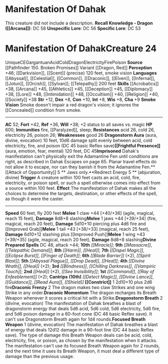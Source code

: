﻿---
ac: '52'
alignment: CE
all_resistance: null
burrow_speed: null
charisma: '+9'
climb_speed: null
constitution: '+10'
creature_ability:
- Attack of Opportunity
- Constrict
- Draconic Frenzy
- Draconic Momentum
- Dragonstorm Aura
- ''
- Dragonstorm Breath
- Focused Breath Weapon
- Frightful Presence
- Imprisoned
- Redirect Energy
- Smoke Vision
creature_family: null
description: 'This creature did not include a description.<br/><br/><b><u>Recall Knowledge
  - Dragon</u> ( [[DATABASE/skill/Arcana|Arcana]] )</b>: DC 58<br/><b><u>Unspecific
  Lore</u></b>: DC 56<br/><b><u>Specific Lore</u></b>: DC 53'
dexterity: '+8'
element: Fire
fly_speed: '200'
fortitude: '+42'
hardness: null
hp: '600'
id: '1596'
immunity:
- '[[DATABASE/trait/Fire|fire]]'
- '[[DATABASE/condition/Paralyzed|paralyzed]]'
- '[[DATABASE/trait/Sleep|sleep]]'
intelligence: '+8'
land_speed: '60'
language:
- '[[DATABASE/language/Abyssal|Abyssal]]'
- '[[DATABASE/language/Celestial|Celestial]]'
- '[[DATABASE/language/Common|Common]]'
- '[[DATABASE/language/Draconic|Draconic]]'
- '[[DATABASE/language/Elven|Elven]]'
- '[[DATABASE/language/Infernal|Infernal]]'
- '[[DATABASE/language/Jotun|Jotun]]'
- '[[DATABASE/language/Orcish|Orcish]]'
- '[[DATABASE/language/Sylvan|Sylvan]] ; [[DATABASE/monsterability/Telepathy|telepathy]]
  200 feet'
level: '24'
max_speed: '200'
name: Manifestation Of Dahak
perception: '+46'
rarity: Unique
reflex: '+36'
resistance:
- '[[DATABASE/trait/Acid|acid]] 26'
- '[[DATABASE/trait/Cold|cold]] 26'
- '[[DATABASE/trait/Electricity|electricity]] 26'
- '[[DATABASE/trait/Poison|poison]] 26'
rus_type_level: null
school: null
sense:
- '[[DATABASE/monsterability/Darkvision|darkvision]]'
- '[[DATABASE/monsterability/Scent|scent]] (precise) 120 feet'
- smoke vision
size: Gargantuan
skill:
- '[[DATABASE/skill/Acrobatics|Acrobatics]] +38'
- '[[DATABASE/skill/Arcana|Arcana]] +45'
- '[[DATABASE/skill/Athletics|Athletics]] +45'
- '[[DATABASE/skill/Deception|Deception]] +45'
- '[[DATABASE/skill/Diplomacy|Diplomacy]] +38'
- '[[DATABASE/skill/Lore|Dragon Lore]] +48'
- '[[DATABASE/skill/Intimidation|Intimidation]] +48'
- '[[DATABASE/skill/Occultism|Occultism]] +40'
- '[[DATABASE/skill/Religion|Religion]] +40'
- '[[DATABASE/skill/Society|Society]] +38'
source: '[[DATABASE/source/Pathfinder 150. Broken Promises|Pathfinder #150: Broken
  Promises]]'
speed:
- 60 feet
- fly 200 feet
spell:
- '[[DATABASE/spell/Abyssal Plague|Abyssal Plague]]'
- '[[DATABASE/spell/Blade Barrier|BladeBarrier]]'
- '[[DATABASE/spell/Blindness|Blindness]]'
- '[[DATABASE/spell/Chilling Darkness|Chilling Darkness]]'
- '[[DATABASE/spell/Command|Command]]'
- '[[DATABASE/spell/Detect Magic|Detect Magic]]'
- '[[DATABASE/spell/Dispel Magic|Dispel Magic]]'
- '[[DATABASE/spell/Divine Lance|Divine Lance]]'
- '[[DATABASE/spell/Divine Wrath|Divine Wrath]]'
- '[[DATABASE/spell/Drop Dead|DropDead]]'
- '[[DATABASE/spell/Eclipse Burst|Eclipse Burst]]'
- '[[DATABASE/spell/Finger of Death|Finger of Death]]'
- '[[DATABASE/spell/Guidance|Guidance]]'
- '[[DATABASE/spell/Harm|Harm]]'
- '[[DATABASE/spell/Heal|Heal]]'
- '[[DATABASE/spell/Massacre|Massacre]]'
- '[[DATABASE/spell/Miracle|Miracle]]'
- '[[DATABASE/spell/Ray of Enfeeblement|Ray of Enfeeblement]]'
- '[[DATABASE/spell/Read Aura|Read Aura]]'
- '[[DATABASE/spell/See Invisibility|SeeInvisibility]]'
- '[[DATABASE/spell/Shield|Shield]]'
- '[[DATABASE/spell/Spirit Blast|Spirit Blast]]'
- '[[DATABASE/spell/Telepathic Demand|Telepathic Demand]]'
- '[[DATABASE/spell/Vampiric Touch|Vampiric Touch]]'
strength: '+12'
strength_req: '12'
strongest_save:
- Fortitude
swim_speed: null
trait:
- '[[DATABASE/trait/Acid|Acid]]'
- '[[DATABASE/trait/Cold|Cold]]'
- '[[DATABASE/trait/Dragon|Dragon]]'
- '[[DATABASE/trait/Electricity|Electricity]]'
- '[[DATABASE/trait/Fire|Fire]]'
- '[[DATABASE/trait/Poison|Poison]]'
- '[[DATABASE/trait/Unique|Unique]]'
type: Creature
vision: Darkvision
weakest_save:
- Reflex
weakness:
- good 26
will: '+38'
wisdom: '+8'

---
# Manifestation Of Dahak

This creature did not include a description.
**Recall Knowledge - Dragon ([[Arcana]])**: DC 58
**Unspecific Lore**: DC 56
**Specific Lore**: DC 53

# Manifestation Of Dahak<span class="item-type">Creature 24</span>

<span class="trait-unique item-trait">Unique</span><span class="trait-alignment item-trait">CE</span><span class="trait-size item-trait">Gargantuan</span><span class="item-trait">Acid</span><span class="item-trait">Cold</span><span class="item-trait">Dragon</span><span class="item-trait">Electricity</span><span class="item-trait">Fire</span><span class="item-trait">Poison</span>
**Source** [[Pathfinder 150. Broken Promises]]
Variant [[Dragon, Red]]
**Perception** +46; [[Darkvision]], [[Scent]] (precise) 120 feet, smoke vision
**Languages** [[Abyssal]], [[Celestial]], [[Common]], [[Draconic]], [[Elven]], [[Infernal]], [[Jotun]], [[Orcish]], [[Sylvan]]; [[Telepathy]] 200 feet
**Skills** [[Acrobatics]] +38, [[Arcana]] +45, [[Athletics]] +45, [[Deception]] +45, [[Diplomacy]] +38, [[Lore]] +48, [[Intimidation]] +48, [[Occultism]] +40, [[Religion]] +40, [[Society]] +38
**Str** +12, **Dex** +8, **Con** +10, **Int** +8, **Wis** +8, **Cha** +9
**Smoke Vision** Smoke doesn't impair a red dragon's vision; it ignores the [[Concealed]] condition from smoke.

---
**AC** 52; **Fort** +42, **Ref** +36, **Will** +38; +2 status to all saves vs. magic
**HP** 600; **Immunities** fire, [[Paralyzed]], sleep; **Resistances** acid 26, cold 26, electricity 26, poison 26; **Weaknesses** good 26
<span class="in-box-ability">**Dragonstorm Aura** (aura, divine, evocation) 10 feet, 10d6 damage split evenly between acid, cold electricity, fire, and poison (DC 45 basic Reflex save)</span><span class="in-box-ability">**[[Frightful Presence]]** (aura, emotion, fear, mental) 120 feet, DC 45</span><span class="in-box-ability">**Imprisoned** Dahak's manifestation can't physically exit the Adamantine Fen until conditions are right, as described in Dahak Escapes on page 65. Planar travel effects do not allow it to escape, nor can they banish it from the Adamantine Fen.</span><span class="in-box-ability">**[[Attack of Opportunity]] <span class="action-icon">5</span> ** Jaws only.</span><span class="in-box-ability">**Redirect Energy <span class="action-icon">5</span> ** (abjuration, divine) **Trigger** A creature within 100 feet casts an acid, cold, fire, electricity, or poison spell, or such a spell otherwise comes into effect from a source within 100 feet. **Effect** The manifestation of Dahak makes all the choices to determine the targets, destination, or other effects of the spell, as though it were the caster.</span>

---
**Speed** 60 feet, fly 200 feet
<span class="in-box-ability">**Melee** <span class="action-icon">1</span> claw +44 [+40/+36] (agile, magical, reach 15 feet), **Damage** 8d8+8 slashing</span><span class="in-box-ability">**Melee** <span class="action-icon">1</span> jaws +44 [+39/+34] (fire, magical, reach 20 feet), **Damage** 5d10+10 piercing plus 4d6 fire and [[Improved Grab]]</span><span class="in-box-ability">**Melee** <span class="action-icon">1</span> tail +43 [+38/+33] (magical, reach 25 feet), **Damage** 6d10+12 slashing plus [[Improved Push]]</span><span class="in-box-ability">**Melee** <span class="action-icon">1</span> wing +43 [+39/+35] (agile, magical, reach 20 feet), **Damage** 8d8+8 slashing</span>**Divine Prepared Spells** DC 48, attack +44; **10th** _[[Miracle]]_; **9th** _[[Massacre]]_, _[[Telepathic Demand]]_; **8th** _[[Harm]]_, _[[Heal]]_; **7th** _[[Dispel Magic]]_, _[[Eclipse Burst]]_, _[[Finger of Death]]_; **6th** _[[Blade Barrier]]_ (×2), _[[Spirit Blast]]_; **5th** _[[Abyssal Plague]]_, _[[Drop Dead]]_, _[[Heal]]_; **4th** _[[Divine Wrath]]_, _[[Heal]]_ (×2); **3rd** _[[Blindness]]_, _[[Chilling Darkness]]_, _[[Vampiric Touch]]_; **2nd** _[[Heal]]_ (×2), _[[See Invisibility]]_; **1st** _[[Command]]_, _[[Ray of Enfeeblement]]_ (×2); **Cantrips** **(10th)** _[[Detect Magic]]_, _[[Divine Lance]]_, _[[Guidance]]_, _[[Read Aura]]_, _[[Shield]]_
<span class="in-box-ability">**[[Constrict]]** <span class="action-icon">1</span> 2d10+10 plus 2d6 fire</span><span class="in-box-ability">**Draconic Frenzy** <span class="action-icon">2</span> The dragon makes two claw Strikes and one wing Strike in any order.</span><span class="in-box-ability">**Draconic Momentum** The dragon recharges its Breath Weapon whenever it scores a critical hit with a Strike.</span><span class="in-box-ability">**Dragonstorm Breath** <span class="action-icon">2</span> (divine, evocation) The manifestation of Dahak breathes a blast of dragonstorm energy that deals 5d6 acid, 5d6 cold, 5d6 electricity, 5d6 fire, and 5d6 poison damage in a 60-foot cone (DC 48 basic Reflex save). It can't use Dragonstorm Breath again for 1d4 rounds.</span><span class="in-box-ability">**Focused Breath Weapon** <span class="action-icon">1</span> (divine, evocation) The manifestation of Dahak breathes a blast of energy that deals 12d12 damage in a 90-foot line (DC 44 basic Reflex save). The type of damage this Breath Weapon deals can be acid, cold, electricity, fire, or poison, as chosen by the manifestation when it attacks. The manifestation can't use its focused Breath Weapon again for 2 rounds, and the next time it uses its Breath Weapon, it must deal a different type of damage than the previous usage.</span>